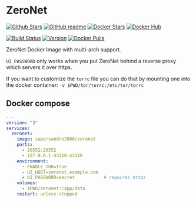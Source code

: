 # ZeroNet

[![Github Stars](https://img.shields.io/github/stars/supersandro2000/docker-images.svg?maxAge=43200&label=Github%20Stars)](https://github.com/SuperSandro2000/docker-images)
[![GitHub readme](https://img.shields.io/badge/GitHub-readme-blue.svg)](https://github.com/SuperSandro2000/docker-images/blob/master/zeronet/README.md)
[![Docker Stars](https://img.shields.io/docker/stars/supersandro2000/zeronet.svg?label=Docker%20Stars&maxAge=43200)](https://hub.docker.com/r/supersandro2000/zeronet/)
[![Docker Hub](https://img.shields.io/badge/Docker-hub-blue.svg)](https://hub.docker.com/r/supersandro2000/zeronet/)

[![Build Status](https://img.shields.io/travis/SuperSandro2000/docker-images.svg?maxAge=43200)](https://travis-ci.org/SuperSandro2000/docker-images)
[![Version](https://img.shields.io/docker/v/supersandro2000/zeronet.svg?label=Version&sort=date&maxAge=43200)](https://hub.docker.com/r/supersandro2000/zeronet/)
[![Docker Pulls](https://img.shields.io/docker/pulls/supersandro2000/zeronet.svg?label=Docker%20Pulls&maxAge=43200)](https://hub.docker.com/r/supersandro2000/zeronet/)

ZeroNet Docker Image with multi-arch support.

``UI_PASSWORD`` only works when you put ZeroNet behind a reverse proxy which servers it over https.

If you want to customize the ``torrc`` file you can do that by mounting one into the docker container: ``-v $PWD/tor/torrc:/etc/tor/torrc``

## Docker compose

````yaml
---
version: "3"
services:
  zeronet:
    image: supersandro2000/zeronet
    ports:
      - 26552:26552
      - 127.0.0.1:43110:43110
    environment:
      - ENABLE_TOR=true
      - UI_HOST=zeronet.example.com
      - UI_PASSWORD=secret           # requires https
    volumes:
      - $PWD/zeronet:/app/data
    restart: unless-stopped
````
